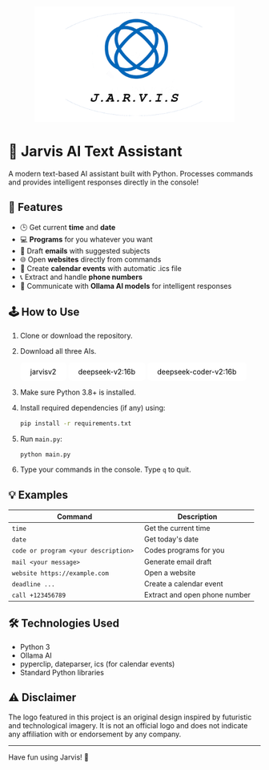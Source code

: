 <p align="center">
    <img src="logo.png" width="400"/>
<p> 

# 🤖 Jarvis AI Text Assistant

A modern text-based AI assistant built with Python.
Processes commands and provides intelligent responses directly in the console!

## 🚀 Features

* 🕒 Get current **time** and **date**
* 💻 **Programs** for you whatever you want
* 📧 Draft **emails** with suggested subjects
* 🌐 Open **websites** directly from commands
* 📅 Create **calendar events** with automatic .ics file
* 📞 Extract and handle **phone numbers**
* 🧠 Communicate with **Ollama AI models** for intelligent responses

## 🕹️ How to Use

1. Clone or download the repository.
2. Download all three AIs.
   <a href="https://ollama.com/ALIENTELLIGENCE/jarvisv2" target="_blank" style="text-decoration:none;">
      <div style="display:inline-block;padding:10px 20px;background:white;color:black;border-radius:8px;">
       jarvisv2
      </div>
   </a>
   <a href="https://ollama.com/library/deepseek-v2:16b" target="_blank" style="text-decoration:none;">
     <div style="display:inline-block;padding:10px 20px;background:white;color:black;border-radius:8px;">
       deepseek-v2:16b
     </div>
   </a>
   <a href="https://ollama.com/library/deepseek-coder-v2:16b" target="_blank" style="text-decoration:none;">
     <div style="display:inline-block;padding:10px 20px;background:white;color:black;border-radius:8px;">
       deepseek-coder-v2:16b
     </div>
   </a>

3. Make sure Python 3.8+ is installed.
4. Install required dependencies (if any) using:

   ```bash
   pip install -r requirements.txt
   ```
5. Run `main.py`:

   ```bash
   python main.py
   ```
6. Type your commands in the console. Type `q` to quit.

## 💡 Examples

| Command                       | Description                   |
| ----------------------------- | ----------------------------- |
| `time`                        | Get the current time          |
| `date`                        | Get today's date              |
| `code or program <your description> `            | Codes programs for you |
| `mail <your message>`         | Generate email draft          |
| `website https://example.com` | Open a website                |
| `deadline ...`                | Create a calendar event       |
| `call +123456789`             | Extract and open phone number |

## 🛠️ Technologies Used

* Python 3
* Ollama AI
* pyperclip, dateparser, ics (for calendar events)
* Standard Python libraries


## ⚠️ Disclaimer
The logo featured in this project is an original design inspired by futuristic and technological imagery. It is not an official logo and does not indicate any affiliation with or endorsement by any company.

---

Have fun using Jarvis! 🎉




